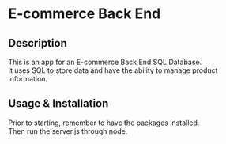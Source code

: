 # E-commerce Back End

## Description
This is an app for an E-commerce Back End SQL Database.  
It uses SQL to store data and have the ability to manage product information.  

## Usage & Installation
Prior to starting, remember to have the packages installed.  
Then run the server.js through node.  

